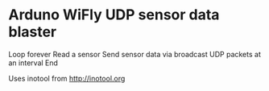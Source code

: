 Arduno WiFly UDP sensor data blaster
=====
Loop forever
  Read a sensor
  Send sensor data via broadcast UDP packets at an interval
End


Uses inotool from http://inotool.org



